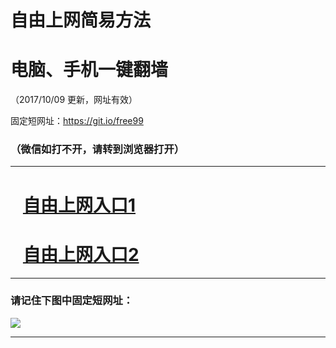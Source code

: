 ﻿# 自由上网简易方法

# 电脑、手机一键翻墙

（2017/10/09 更新，网址有效）

固定短网址：https://git.io/free99

### （微信如打不开，请转到浏览器打开）


***





# &nbsp;&nbsp; <a href="http://ft2617929511.fwq-tz-1001.info/fwqtz01.html?t=100900124756 " target="_blank">自由上网入口1</a>
# &nbsp;&nbsp; <a href="http://ft2400118291.fwq-tz-1002.info/fwqtz02.html?t=100900129789 " target="_blank">自由上网入口2</a>
***

### 请记住下图中固定短网址：

<img src="https://s3-us-west-2.amazonaws.com/fwq-1001/yjfq-20170905okok.png" /> 


***

